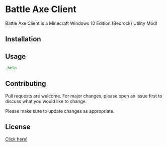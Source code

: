 # Battle Axe Client

Battle Axe Client is a Minecraft Windows 10 Edition (Bedrock) Utility Mod!

## Installation

<!-- Use the package manager [pip](https://pip.pypa.io/en/stable/) to install foobar. 

```bash
pip install foobar
```
 -->
## Usage

```python
.help
```

## Contributing
Pull requests are welcome. For major changes, please open an issue first to discuss what you would like to change.

Please make sure to update changes as appropriate.

## License
[Click here!](https://github.com/BattleAxeClient/battle-axe-releases/blob/master/LICENSE.md)